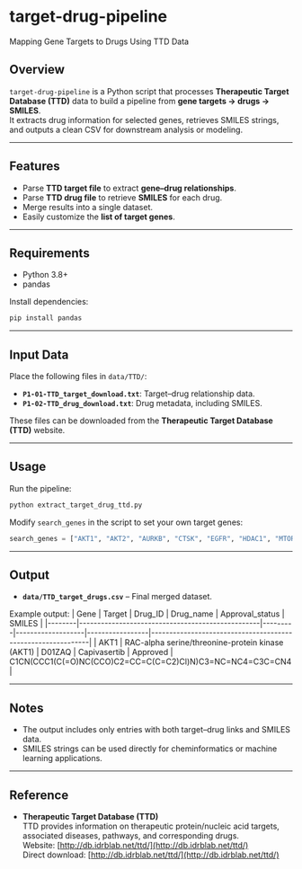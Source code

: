 # target-drug-pipeline
Mapping Gene Targets to Drugs Using TTD Data


## Overview
`target-drug-pipeline` is a Python script that processes **Therapeutic Target Database (TTD)** data to build a pipeline from **gene targets → drugs → SMILES**.  
It extracts drug information for selected genes, retrieves SMILES strings, and outputs a clean CSV for downstream analysis or modeling.

---

## Features
- Parse **TTD target file** to extract **gene–drug relationships**.
- Parse **TTD drug file** to retrieve **SMILES** for each drug.
- Merge results into a single dataset.
- Easily customize the **list of target genes**.

---

## Requirements
- Python 3.8+
- pandas

Install dependencies:
```bash
pip install pandas
```

---

## Input Data
Place the following files in `data/TTD/`:
- **`P1-01-TTD_target_download.txt`**: Target–drug relationship data.  
- **`P1-02-TTD_drug_download.txt`**: Drug metadata, including SMILES.

These files can be downloaded from the **Therapeutic Target Database (TTD)** website.

---

## Usage
Run the pipeline:
```bash
python extract_target_drug_ttd.py
```

Modify `search_genes` in the script to set your own target genes:
```python
search_genes = ["AKT1", "AKT2", "AURKB", "CTSK", "EGFR", "HDAC1", "MTOR", "PIK3CA"]
```

---

## Output
- **`data/TTD_target_drugs.csv`** – Final merged dataset.

Example output:
| Gene   | Target                                           | Drug_ID | Drug_name         | Approval_status | SMILES                                                      |
|--------|--------------------------------------------------|---------|-------------------|-----------------|-------------------------------------------------------------|
| AKT1   | RAC-alpha serine/threonine-protein kinase (AKT1) | D01ZAQ  | Capivasertib      | Approved        | C1CN(CCC1(C(=O)NC(CCO)C2=CC=C(C=C2)Cl)N)C3=NC=NC4=C3C=CN4   |

---

## Notes
- The output includes only entries with both target–drug links and SMILES data.
- SMILES strings can be used directly for cheminformatics or machine learning applications.

---

## Reference
- **Therapeutic Target Database (TTD)**  
  TTD provides information on therapeutic protein/nucleic acid targets, associated diseases, pathways, and corresponding drugs.  
  Website: [http://db.idrblab.net/ttd/](http://db.idrblab.net/ttd/)  
  Direct download: [http://db.idrblab.net/ttd/](http://db.idrblab.net/ttd/) 


